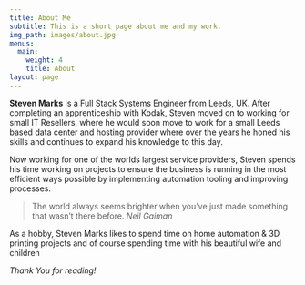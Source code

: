 ```yaml
---
title: About Me
subtitle: This is a short page about me and my work.
img_path: images/about.jpg
menus:
  main:
    weight: 4
    title: About
layout: page
---
```


**Steven Marks** is a Full Stack Systems Engineer from [Leeds](https://en.wikipedia.org/wiki/Leeds), UK.
After completing an apprenticeship with Kodak, Steven moved on to working for small IT Resellers,
where he would soon move to work for a small Leeds based data center and hosting provider where over the years
he honed his skills and continues to expand his knowledge to this day.

Now working for one of the worlds largest service providers, Steven spends his time working on projects to ensure
the business is running in the most efficient ways possible by implementing automation tooling and improving processes.

>The world always seems brighter when you’ve just made something that wasn’t there before. <cite>Neil Gaiman</cite>

As a hobby, Steven Marks likes to spend time on home automation & 3D printing projects and of course spending time
with his beautiful wife and children

*Thank You for reading!*
